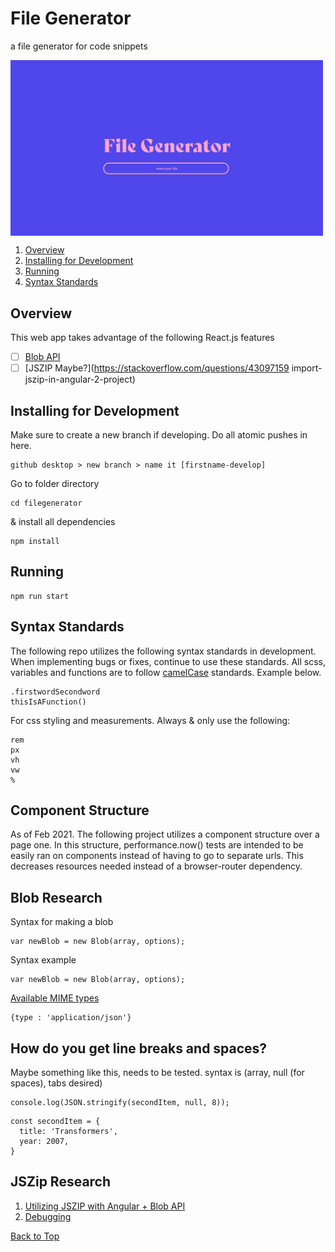 # File Generator

a file generator for code snippets

<img align="center" alt="redesign of thumbnails" width="500px" src="https://github.com/loreleim/filegenerator/blob/master/src/images/thumbnail.png?raw=true" />

1. [Overview](#overview)
1. [Installing for Development](#installing)
1. [Running](#running)
1. [Syntax Standards](#syntax-standards)

## Overview

This web app takes advantage of the following React.js features

- [ ] [Blob API](https://developer.mozilla.org/en-US/docs/Web/API/Blob/Blob)
- [ ] [JSZIP Maybe?](https://stackoverflow.com/questions/43097159 import-jszip-in-angular-2-project)

## Installing for Development

Make sure to create a new branch if developing. Do all atomic pushes in here.

```
github desktop > new branch > name it [firstname-develop]
```

Go to folder directory

```
cd filegenerator
```

& install all dependencies

```
npm install
```

## Running

```
npm run start
```

## Syntax Standards

The following repo utilizes the following syntax standards in development. When implementing bugs or fixes, continue to use these standards. All scss, variables and functions are to follow [camelCase](https://medium.com/better-programming/string-case-styles-camel-pascal-snake-and-kebab-case-981407998841) standards. Example below.

```
.firstwordSecondword
thisIsAFunction()
```

For css styling and measurements. Always & only use the following:

```
rem
px
vh
vw
%
```

## Component Structure

As of Feb 2021. The following project utilizes a component structure over a page one. In this structure, performance.now() tests are intended to be easily ran on components instead of having to go to separate urls. This decreases resources needed instead of a browser-router dependency.

## Blob Research

Syntax for making a blob

```
var newBlob = new Blob(array, options);
```

Syntax example

```
var newBlob = new Blob(array, options);
```

[Available MIME types](https://developer.mozilla.org/en-US/docs/Web/HTTP/Basics_of_HTTP/MIME_types)

```
{type : 'application/json'}
```

## How do you get line breaks and spaces?

Maybe something like this, needs to be tested.
syntax is (array, null (for spaces), tabs desired)

```
console.log(JSON.stringify(secondItem, null, 8));
```

```
const secondItem = {
  title: 'Transformers',
  year: 2007,
}
```

## JSZip Research

1. [Utilizing JSZIP with Angular + Blob API](https://www.youtube.com/watch?v=LKcF2K6kLU0&ab_channel=TheSwagCoder)
1. [Debugging](https://stackoverflow.com/questions/43097159/import-jszip-in-angular-2-project)

[Back to Top](#file-generator)

